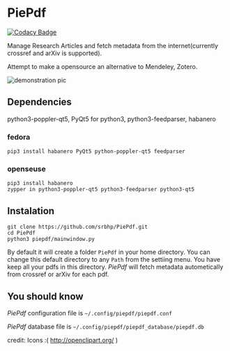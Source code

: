 # PiePdf
[![Codacy Badge](https://api.codacy.com/project/badge/Grade/36f93601e6094cf0aec4e4c4003943f4)](https://www.codacy.com/app/pradhanphy/PiePdf?utm_source=github.com&amp;utm_medium=referral&amp;utm_content=srbhp/PiePdf&amp;utm_campaign=Badge_Grade)

Manage Research Articles  and fetch metadata from the internet(currently crossref and arXiv is supported). 

Attempt to  make a opensource an alternative to Mendeley, Zotero.

![demonstration pic](https://github.com/srbhp/PiePdf/raw/master/Screenshot.png)
## Dependencies 
python3-poppler-qt5, PyQt5 for python3, python3-feedparser, habanero

### fedora

`pip3 install habanero PyQt5 python-poppler-qt5 feedparser`

### openseuse

```
pip3 install habanero 
zypper in python3-poppler-qt5 python3-feedparser python3-qt5
```

## Instalation 
```
git clone https://github.com/srbhp/PiePdf.git
cd PiePdf
python3 piepdf/mainwindow.py
```
By default it will create a folder `PiePdf`
 in your home directory. You can change this default directory to any `Path` from the settiing menu.
 You have keep all your pdfs in this directory. *PiePdf* will fetch metadata autometically 
 from crossref or arXiv for each pdf.

## You should know 
*PiePdf* configuration file is `~/.config/piepdf/piepdf.conf`

*PiePdf* database file is `~/.config/piepdf/piepdf_database/piepdf.db`

credit: Icons :( http://openclipart.org/ )

